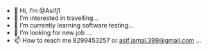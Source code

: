 - 👋 Hi, I’m @Asifj1
- 👀 I’m interested in travelling...
- 🌱 I’m currently learning software testing...
- 💞️ I’m looking for new job ...
- 📫 How to reach me 8299453257 or asif.jamal.399@gmail.com ...

<!---
Asifj1/Asifj1 is a ✨ special ✨ repository because its `README.md` (this file) appears on your GitHub profile.
You can click the Preview link to take a look at your changes.
--->
